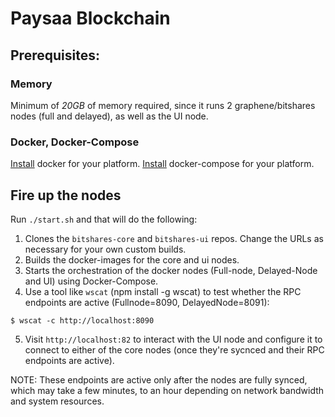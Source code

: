 # Paysaa Blockchain

## Prerequisites:

### Memory
Minimum of *20GB* of memory required, since it runs 2 graphene/bitshares nodes (full and delayed), as well as the UI node.

### Docker, Docker-Compose
[Install](https://docs.docker.com/install/linux/docker-ce/ubuntu/) docker for your platform.
[Install](https://docs.docker.com/compose/install/) docker-compose for your platform.

## Fire up the nodes

Run `./start.sh` and that will do the following:
1. Clones the `bitshares-core` and `bitshares-ui` repos. Change the URLs as necessary for your own custom builds.
2. Builds the docker-images for the core and ui nodes.
3. Starts the orchestration of the docker nodes (Full-node, Delayed-Node and UI) using Docker-Compose.
4. Use a tool like `wscat` (npm install -g wscat) to test whether the RPC endpoints are active (Fullnode=8090, DelayedNode=8091):
```
$ wscat -c http://localhost:8090
```
5. Visit `http://localhost:82` to interact with the UI node and configure it to connect to either of the core nodes (once they're sycnced and their RPC endpoints are active).

NOTE: These endpoints are active only after the nodes are fully synced, which may take a few minutes, to an hour depending on network bandwidth and system resources.

